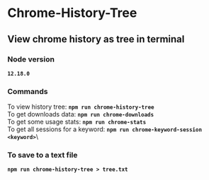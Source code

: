 # Chrome-History-Tree
## View chrome history as tree in terminal

### Node version
**`12.18.0`**
### Commands
To view history tree: **`npm run chrome-history-tree`**\
To get downloads data: **`npm run chrome-downloads`**\
To get some usage stats: **`npm run chrome-stats`**\
To get all sessions for a keyword: **`npm run chrome-keyword-session <keyword>`**\
### To save to a text file
**`npm run chrome-history-tree > tree.txt`**